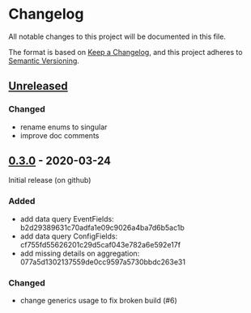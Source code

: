 # Changelog

All notable changes to this project will be documented in this file.

The format is based on [Keep a Changelog](https://keepachangelog.com/en/1.0.0/),
and this project adheres to [Semantic Versioning](https://semver.org/spec/v2.0.0.html).

## [Unreleased]

### Changed

- rename enums to singular
- improve doc comments

## [0.3.0] - 2020-03-24

Initial release (on github)

### Added

- add data query EventFields: b2d29389631c70adfa1e09c9026a4ba7d6b5ac1b
- add data query ConfigFields: cf755fd55626201c29d5caf043e782a6e592e17f
- add missing details on aggregation: 077a5d1302137559de0cc9597a5730bbdc263e31

### Changed

- change generics usage to fix broken build (#6)

[unreleased]: https://github.com/djlauk/punchcard/compare/v0.3.0...HEAD
[0.3.0]: https://github.com/paulscherrerinstitute/databuffer-query-js/releases/v0.3.0
